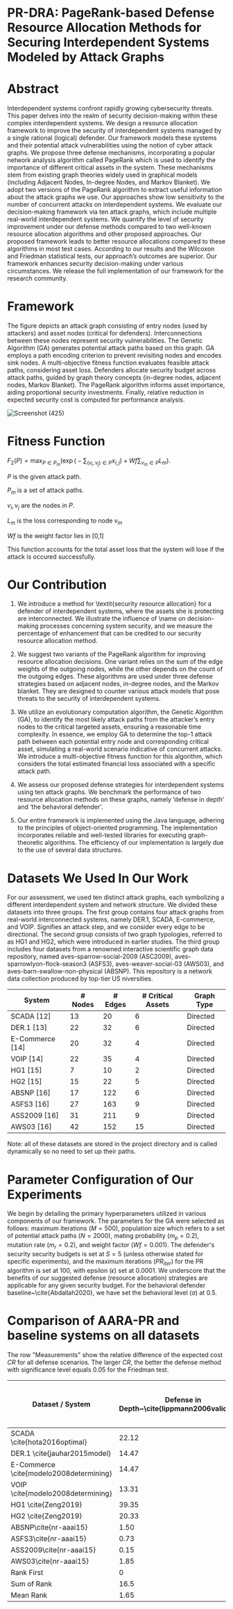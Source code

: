 # PR-DRA: PageRank-based Defense Resource Allocation Methods for Securing Interdependent Systems Modeled by Attack Graphs

# Abstract

Interdependent systems confront rapidly growing cybersecurity threats. This paper delves into the realm of security decision-making within these complex interdependent systems. We design a resource allocation framework to improve the security of interdependent systems managed by a single rational (logical) defender. Our framework models these systems and their potential attack vulnerabilities using the notion of cyber attack graphs. We propose three defense mechanisms, incorporating a popular network analysis algorithm called PageRank which is used to identify the importance of different critical assets in the system. These mechanisms stem from existing graph theories widely used in graphical models (including Adjacent Nodes, In-degree Nodes, and Markov Blanket). We adopt two versions of the PageRank algorithm to extract useful information about the attack graphs we use. Our approaches show low sensitivity to the number of concurrent attacks on interdependent systems. We evaluate our decision-making framework via ten attack graphs, which include multiple real-world interdependent systems. We quantify the level of security improvement under our defense methods compared to two well-known resource allocation algorithms and other proposed approaches. Our proposed framework leads to better resource allocations compared to these algorithms in most test cases. According to our results and the Wilcoxon and Friedman statistical tests, our approach’s outcomes are superior. Our framework enhances security decision-making under various circumstances. We release the full implementation of our framework for the research community.

# Framework

The figure depicts an attack graph consisting of entry nodes (used by attackers) and asset nodes (critical for defenders). Interconnections between these nodes represent security vulnerabilities. The Genetic Algorithm (GA) generates potential attack paths based on this graph. GA employs a path encoding criterion to prevent revisiting nodes and encodes sink nodes. A multi-objective fitness function evaluates feasible attack paths, considering asset loss. Defenders allocate security budget across attack paths, guided by graph theory concepts (in-degree nodes, adjacent nodes, Markov Blanket). The PageRank algorithm informs asset importance, aiding proportional security investments. Finally, relative reduction in expected security cost is computed for performance analysis.

![Screenshot (425)](https://github.com/Mohammed-Ryiad-Eiadeh/Graph_Based_Network_Resource_Allocation_Approaches/assets/93108547/dad953a0-0643-4e6c-aea9-044d4312383d)

# Fitness Function

$F_2(P) = \max_{P \in P_m} \big(\exp\big(-\sum_{(v_i,v_j)\in P} {x_{i,j}}\big) + Wf\sum_{v_m\in P} L_m\big).$
   
   $P$ is the given attack path.

   $P_m$ is a set of attack paths.

   $v_i,v_j$ are the nodes in $P$.

   $L_m$ is the loss corresponding to node $v_m$

   $Wf$ is the weight factor lies in [0,1]
   
This function accounts for the total asset loss that the system will lose if the attack is occured successfully.

# Our Contribution

1) We introduce a method for \textit{security resource allocation} for a defender of interdependent systems, where the assets she is protecting are interconnected. We illustrate the influence of \name on decision-making processes concerning system security, and we measure the percentage of enhancement that can be credited to our security resource allocation method.

2) We suggest two variants of the PageRank algorithm for improving resource allocation decisions. One variant relies on the sum of the edge weights of the outgoing nodes, while the other depends on the count of the outgoing edges. These algorithms are used under three defense strategies based on adjacent nodes, in-degree nodes, and the Markov blanket. They are designed to counter various attack models that pose threats to the security of interdependent systems.

3) We utilize an evolutionary computation algorithm, the Genetic Algorithm (GA), to identify the most likely attack paths from the attacker’s entry nodes to the critical targeted assets, ensuring a reasonable time complexity. In essence, we employ GA to determine the top-1 attack path between each potential entry node and corresponding critical asset, simulating a real-world scenario indicative of concurrent attacks. We introduce a multi-objective fitness function for this algorithm, which considers the total estimated financial loss associated with a specific attack path.

4) We assess our proposed defense strategies for interdependent systems using ten attack graphs. We benchmark the performance of two resource allocation methods on these graphs, namely ‘defense in depth’ and ‘the behavioral defender'.

5) Our entire framework is implemented using the Java language, adhering to the principles of object-oriented programming. The implementation incorporates reliable and well-tested libraries for executing graph-theoretic algorithms. The efficiency of our implementation is largely due to the use of several data structures.

# Datasets We Used In Our Work

For our assessment, we used ten distinct attack graphs, each symbolizing a different interdependent system and network structure. We divided these datasets into three groups. The first group contains four attack graphs from real-world interconnected systems, namely DER.1, SCADA, E-commerce, and VOIP. Signifies an attack step, and we consider every edge to be directional. The second group consists of two graph typologies, referred to as HG1 and HG2, which were introduced in earlier studies. The third group includes four datasets from a renowned interactive scientific graph data repository, named aves-sparrow-social-2009 (ASC2009), aves-sparrowlyon-flock-season3 (ASFS3), aves-weaver-social-03 (AWS03), and aves-barn-swallow-non-physical (ABSNP). This repository is a network data collection produced by top-tier US niversities.

| System | # Nodes | # Edges | # Critical Assets | Graph Type |
| --- | --- | --- | --- | --- |
| SCADA [12] | 13 | 20 | 6 | Directed |
| DER.1 [13] | 22 | 32 | 6 | Directed |
| E-Commerce [14] | 20 | 32 | 4 | Directed |
| VOIP [14] | 22 | 35 | 4 | Directed |
| HG1 [15] | 7 | 10 | 2 | Directed |
| HG2 [15] | 15 | 22 | 5 | Directed |
| ABSNP [16] | 17 | 122 | 6 | Directed |
| ASFS3 [16] | 27 | 163 | 9 | Directed |
| ASS2009 [16] | 31 | 211 | 9 | Directed |
| AWS03 [16] | 42 | 152 | 15 | Directed |

Note: all of these datasets are stored in the project directory and is called dynamically so no need to set up their paths.

# Parameter Configuration of Our Experiments

We begin by detailing the primary hyperparameters utilized in various components of our framework. The parameters for the GA were selected as follows: maximum iterations ($M=500$), population size which refers to a set of potential attack paths ($N=2000$), mating probability ($m_p=0.2$), mutation rate ($m_r=0.2$), and weight factor ($Wf=0.001$). The defender's security security budgets is set at $S=5$ (unless otherwise stated for specific experiments), and the maximum iterations ($PR_{iter}$) for the PR algorithm is set at 100, with epsilon ($\epsilon$) set at 0.0001. We underscore that the benefits of our suggested defense (resource allocation) strategies are applicable for any given security budget. For the behavioral defender baseline~\cite{Abdallah2020}, we have set the behavioral level ($a$) at 0.5.

# Comparison of AARA-PR and baseline systems on all datasets

The row "Measurements" show the relative difference of the expected cost $CR$ for all defense scenarios. The larger $CR$, the better the defense method with significance level equals 0.05 for the Friedman test.

| Dataset / System                      | Defense in Depth~\cite{lippmann2006validating} | Behavioral Defender~\cite{Abdallah2020} | Adjacent Nodes | In Degree Nodes | MB Nodes | PR (JGraphT) + MB Nodes | PR (JGraphT) + Adjacent Nodes | PR (JGraphT) + In-Degree Nodes | PRV1 + MB Nodes | PRV1 + Adjacent Nodes | PRV1 + In-Degree Nodes |
|---------------------------------------|-----------------------------------------------|-----------------------------------------|----------------|-----------------|----------|--------------------------|--------------------------------|--------------------------------|-----------------|------------------------|-------------------------|
| SCADA \cite{hota2016optimal}         | 22.12                                         | 22.12                                   | 29.70          | 36.53           | 24.95    | 28.51                    | 39.42                          | 44.49                          | 31.20           | 45.33                  | **49.61**               |
| DER.1 \cite{jauhar2015model}         | 14.47                                         | 14.47                                   | 32.64          | 42.62           | 33.19    | 28.60                    | 41.39                          | 55.71                          | 29.76           | 43.16                  | **57.24**               |
| E-Commerce \cite{modelo2008determining} | 14.47                                     | 14.47                                   | 42.62          | 42.62           | 42.62    | 36.58                    | **69.73**                      | **69.73**                      | 31.84           | 41.99                  | 41.99                   |
| VOIP \cite{modelo2008determining}    | 13.31                                         | 13.31                                   | 46.47          | 46.47           | 46.47    | 40.63                    | **69.73**                      | **69.73**                      | 32.91           | 33.09                  | 46.75                   |
| HG1 \cite{Zeng2019}                  | 39.35                                         | 39.35                                   | 64.68          | 56.54           | 54.41    | 45.85                    | 54.12                          | 56.32                          | 69.73           | **77.50**              | 63.19                   |
| HG2 \cite{Zeng2019}                  | 20.33                                         | 20.33                                   | 32.18          | **42.62**       | 28.49    | 22.50                    | 27.59                          | 38.88                          | 19.13           | 21.89                  | 31.07                   |
| ABSNP\cite{nr-aaai15}                | 1.50                                          | 1.50                                    | 2.13           | 3.93            | 2.78     | 4.84                     | 5.79                           | 5.79                           | 4.84            | **69.73**              | **69.73**               |
| ASFS3\cite{nr-aaai15}                | 0.73                                          | 0.64                                    | 0.96           | **69.73**       | 1.42     | 1.03                     | 1.62                           | 1.85                           | 0.78            | 1.32                   | 1.38                    |
| ASS2009\cite{nr-aaai15}              | 0.15                                          | 0.15                                    | 0.31           | 0.61            | 0.42     | 0.33                     | 0.44                           | 0.63                           | 0.64            | 0.76                   | **69.73**               |
| AWS03\cite{nr-aaai15}                | 1.85                                          | 1.85                                    | 3.24           | **69.73**       | 3.98     | 3.70                     | 5                              | 5.36                           | 3.05            | 3.80                   | 4.10                    |
| Rank First                            | 0                                             | 0                                       | 0              | 0               | 3        | 0                        | 0                              | 2                              | 2               | 2                      | **4**                   |
| Sum of Rank                           | 16.5                                          | 15.5                                    | 57             | 82              | 60       | 44.5                     | 78.5                           | **92.5**                        | 48.5            | 76                     | 89                      |
| Mean Rank                             | 1.65                                          | 1.55                                    | 5.70           | 8.20            | 6        | 4.45                     | 7.85                           | **9.25**                        | 4.85            | 7.60                   | 8.90                    |

